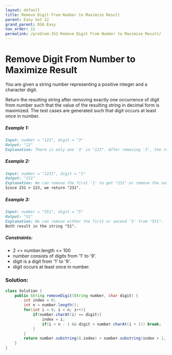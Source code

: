 ```yaml
---
layout: default
title: Remove Digit From Number to Maximize Result
parent: Easy Set 12
grand_parent: DSA Easy
nav_order: 12
permalink: /problem-352-Remove Digit From Number to Maximize Result/
---
```

# Remove Digit From Number to Maximize Result
You are given a string number representing a positive integer and a character digit.

Return the resulting string after removing exactly one occurrence of digit from number such that the value of the resulting string in decimal form is maximized. The test cases are generated such that digit occurs at least once in number.

##### Example 1:
```markdown
Input: number = "123", digit = "3"
Output: "12"
Explanation: There is only one '3' in "123". After removing '3', the result is "12".
```
##### Example 2:
```markdown
Input: number = "1231", digit = "1"
Output: "231"
Explanation: We can remove the first '1' to get "231" or remove the second '1' to get "123".
Since 231 > 123, we return "231".
```
##### Example 3:
```markdown
Input: number = "551", digit = "5"
Output: "51"
Explanation: We can remove either the first or second '5' from "551".
Both result in the string "51".
```
##### Constraints:
* 2 <= number.length <= 100
* number consists of digits from '1' to '9'.
* digit is a digit from '1' to '9'.
* digit occurs at least once in number.

### Solution:
```java
class Solution {
    public String removeDigit(String number, char digit) {
        int index = 0;
        int n = number.length();
        for(int i = 0; i < n; i++){
            if(number.charAt(i) == digit){
                index = i;
                if(i < n - 1 && digit < number.charAt(i + 1)) break;
            }
        }
        return number.substring(0,index) + number.substring(index + 1, n);
    }
}
```